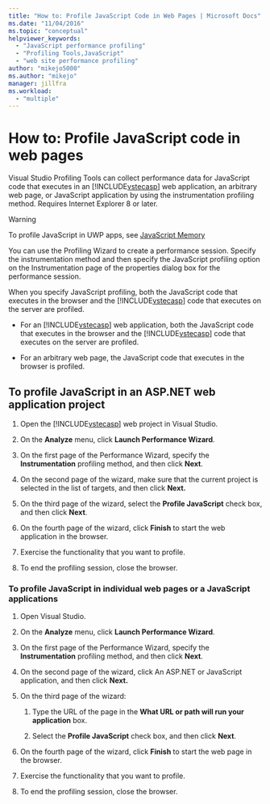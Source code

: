 ```yaml
---
title: "How to: Profile JavaScript Code in Web Pages | Microsoft Docs"
ms.date: "11/04/2016"
ms.topic: "conceptual"
helpviewer_keywords: 
  - "JavaScript performance profiling"
  - "Profiling Tools,JavaScript"
  - "web site performance profiling"
author: "mikejo5000"
ms.author: "mikejo"
manager: jillfra
ms.workload: 
  - "multiple"
---
```

# How to: Profile JavaScript code in web pages

Visual Studio Profiling Tools can collect performance data for JavaScript code that executes in an [!INCLUDE[vstecasp](../code-quality/includes/vstecasp_md.md)] web application, an arbitrary web page, or JavaScript application by using the instrumentation profiling method. Requires Internet Explorer 8 or later.

> [!WARNING]
> To profile JavaScript in UWP apps, see [JavaScript Memory](../profiling/javascript-memory.md) 

You can use the Profiling Wizard to create a performance session. Specify the instrumentation method and then specify the JavaScript profiling option on the Instrumentation page of the properties dialog box for the performance session.

When you specify JavaScript profiling, both the JavaScript code that executes in the browser and the [!INCLUDE[vstecasp](../code-quality/includes/vstecasp_md.md)] code that executes on the server are profiled.

- For an [!INCLUDE[vstecasp](../code-quality/includes/vstecasp_md.md)] web application, both the JavaScript code that executes in the browser and the [!INCLUDE[vstecasp](../code-quality/includes/vstecasp_md.md)] code that executes on the server are profiled.

- For an arbitrary web page, the JavaScript code that executes in the browser is profiled.

## To profile JavaScript in an ASP.NET web application project

1. Open the [!INCLUDE[vstecasp](../code-quality/includes/vstecasp_md.md)] web project in Visual Studio.

2. On the **Analyze** menu, click **Launch Performance Wizard**.

3. On the first page of the Performance Wizard, specify the **Instrumentation** profiling method, and then click **Next**.

4. On the second page of the wizard, make sure that the current project is selected in the list of targets, and then click **Next.**

5. On the third page of the wizard, select the **Profile JavaScript** check box, and then click **Next**.

6. On the fourth page of the wizard, click **Finish** to start the web application in the browser.

7. Exercise the functionality that you want to profile.

8. To end the profiling session, close the browser.

### To profile JavaScript in individual web pages or a JavaScript applications

1. Open Visual Studio.

2. On the **Analyze** menu, click **Launch Performance Wizard**.

3. On the first page of the Performance Wizard, specify the **Instrumentation** profiling method, and then click **Next**.

4. On the second page of the wizard, click An ASP.NET or JavaScript application, and then click **Next.**

5. On the third page of the wizard:

    1. Type the URL of the page in the **What URL or path will run your application** box.

    2. Select the **Profile JavaScript** check box, and then click **Next**.

6. On the fourth page of the wizard, click **Finish** to start the web page in the browser.

7. Exercise the functionality that you want to profile.

8. To end the profiling session, close the browser.